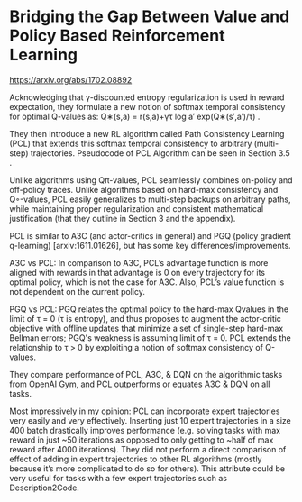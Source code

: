 # Bridging the Gap Between Value and Policy Based Reinforcement Learning

https://arxiv.org/abs/1702.08892

Acknowledging that γ-discounted entropy regularization is used in reward expectation, they formulate a new notion of softmax temporal consistency for optimal Q-values as: 
Q∗(s,a) = r(s,a)+γτ log a′ exp(Q∗(s′,a′)/τ) .

They then introduce a new RL algorithm called Path Consistency Learning (PCL) that extends this softmax temporal consistency to arbitrary (multi-step) trajectories. Pseudocode of PCL Algorithm can be seen in Section 3.5 .

Unlike algorithms using Qπ-values, PCL seamlessly combines on-policy and off-policy traces. Unlike algorithms based on hard-max consistency and Q◦-values, PCL easily generalizes to multi-step backups on arbitrary paths, while maintaining proper regularization and consistent mathematical justification (that they outline in Section 3 and the appendix).


PCL is similar to A3C (and actor-critics in general) and PGQ (policy gradient q-learning) [arxiv:1611.01626], but has some key differences/improvements.

A3C vs PCL:
In comparison to A3C, PCL’s advantage function is more aligned with rewards in that advantage is 0 on every trajectory for its optimal policy, which is not the case for A3C. Also, PCL’s value function is not dependent on the current policy.

PGQ vs PCL:
PGQ relates the optimal policy to the hard-max Qvalues in the limit of τ = 0 (τ is entropy), and thus proposes to augment the actor-critic objective with offline updates that minimize a set of single-step hard-max Bellman errors; PGQ's weakness is assuming limit of τ = 0.
PCL extends the relationship to τ > 0 by exploiting a notion of softmax consistency of Q-values.


They compare performance of PCL, A3C, & DQN on the algorithmic tasks from OpenAI Gym, and PCL outperforms or equates A3C & DQN on all tasks.

Most impressively in my opinion:
PCL can incorporate expert trajectories very easily and very effectively.
Inserting just 10 expert trajectories in a size 400 batch drastically improves performance (e.g. solving tasks with max reward in just ~50 iterations as opposed to only getting to ~half of max reward after 4000 iterations).
They did not perform a direct comparison of effect of adding in expert trajectories to other RL algorithms (mostly because it’s more complicated to do so for others).
This attribute could be very useful for tasks with a few expert trajectories such as Description2Code.

